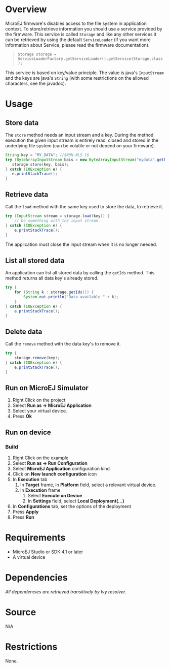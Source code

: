 <!--
	Markdown
	Copyright 2016 IS2T. All rights reserved.
	Use of this source code is governed by a BSD-style license that can be found at http://www.is2t.com/open-source-bsd-license/.
-->

# Overview
MicroEJ firmware's disables access to the file system in application context. To store/retrieve information you should use a service provided by the firmware.
This service is called <code>Storage</code> and like any other services it can be retrieved by using the default `ServiceLoader` (if you want more information about Service, please read the firmware documentation).
> `Storage storage = ServiceLoaderFactory.getServiceLoader().getService(Storage.class);`

This service is based on key/value principle. The value is java's `InputStream` and the keys are java's `String` (with some restrictions on the allowed characters, see the javadoc). 

# Usage
## Store data
The `store` method needs an input stream and a key. During the method execution the given input stream is entirely read, closed and stored in the underlying file system (can be volatile or not depend on your firmware).

```java
String key = "MY_DATA"; //$NON-NLS-1$
try (ByteArrayInputStream bais = new ByteArrayInputStream("mydata".getBytes())) { //$NON-NLS-1$
   storage.store(key, bais);
} catch (IOException e) {
   e.printStackTrace();
}
```

## Retrieve data
Call the `load` method with the same key used to store the data, to retrieve it.

```java
try (InputStream stream = storage.load(key)) {
    // Do something with the input stream.
} catch (IOException e) {
    e.printStackTrace();
}
```

The application must close the input stream when it is no longer needed.

## List all stored data
An application can list all stored data by calling the <code>getIds</code> method. This method returns all data key's already stored.
```java		
try {
    for (String k : storage.getIds()) {
        System.out.println("Data available " + k);
    }
} catch (IOException e) {
    e.printStackTrace();
}
```

## Delete data
Call the `remove` method with the data key's to remove it.

```java
try {
    storage.remove(key);
} catch (IOException e) {
    e.printStackTrace();
}
```

## Run on MicroEJ Simulator
1. Right Click on the project
2. Select **Run as -> MicroEJ Application**
3. Select your virtual device. 
4. Press **Ok**

## Run on device
### Build
1. Right Click on the example
2. Select **Run as -> Run Configuration** 
3. Select **MicroEJ Application** configuration kind
4. Click on **New launch configuration** icon
5. In **Execution** tab
	1. In **Target** frame, in **Platform** field, select a relevant virtual device.
	2. In **Execution** frame
		1. Select **Execute on Device**
		2. In **Settings** field, select **Local Deployment(...)**
6. In **Configurations** tab, set the options of the deployment
7. Press **Apply**
8. Press **Run**
	
# Requirements
* MicroEJ Studio or SDK 4.1 or later
* A virtual device

# Dependencies
_All dependencies are retrieved transitively by Ivy resolver_.

# Source
N/A

# Restrictions
None.
